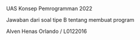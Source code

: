 UAS Konsep Pemrogramman 2022

Jawaban dari soal tipe B tentang membuat program 

Alven Henas Orlando / L0122016
